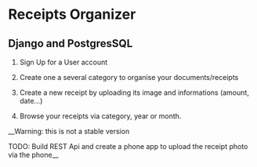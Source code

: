 # Receipts Organizer
## Django and PostgresSQL

1. Sign Up for a  User account

2. Create one a several category to organise your documents/receipts

3. Create a new receipt by uploading its image and informations (amount,
date...)

4. Browse your receipts via category, year or month.

__Warning: this is not a stable version

TODO: Build REST Api and create a phone app to upload the receipt photo via the
phone__
